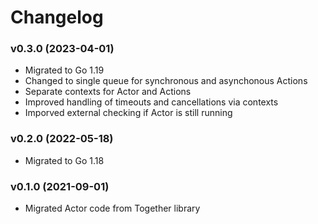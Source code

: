 # Changelog

### v0.3.0 (2023-04-01)

* Migrated to Go 1.19
* Changed to single queue for synchronous and asynchonous Actions
* Separate contexts for Actor and Actions
* Improved handling of timeouts and cancellations via contexts
* Imporved external checking if Actor is still running 

### v0.2.0 (2022-05-18)

* Migrated to Go 1.18

### v0.1.0 (2021-09-01)

* Migrated Actor code from Together library
